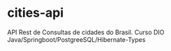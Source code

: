 # cities-api
API Rest de Consultas de cidades do Brasil. Curso DIO
Java/Springboot/PostgreeSQL/Hibernate-Types

